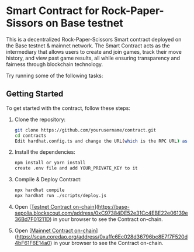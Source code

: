 # Smart Contract for Rock-Paper-Sissors on Base testnet

This is a decentralized Rock-Paper-Scissors Smart contract deployed on the Base testnet & mainnet network. The Smart Contract acts as the intermediary that allows users to create and join games, track their move history, and view past game results, all while ensuring transparency and fairness through blockchain technology.

Try running some of the following tasks:

## Getting Started

To get started with the contract, follow these steps:

1. Clone the repository:
   ```bash
   git clone https://github.com/yourusername/contract.git
   cd contracts
   Edit hardhat.config.ts and change the URL(which is the RPC URL) as desired.
   ```

2. Install the dependencies:
   ```bash
   npm install or yarn install
   create .env file and add YOUR_PRIVATE_KEY to it
   ```

3. Compile & Deploy Contract:
   ```bash
   npx hardhat compile
   npx hardhat run ./scripts/deploy.js
   ```

4. Open [[Testnet Contract on-chain](https://base-sepolia.blockscout.com/address/0xC97384DE52e31Cc4EBE22e06139e36Bd7F01211D)](https://base-sepolia.blockscout.com/address/0xC97384DE52e31Cc4EBE22e06139e36Bd7F01211D) in your browser to see the Contract on-chain.

5. Open [[Mainnet Contract on-chain](https://scan.coredao.org/address/0xaffc6Ec028d36796bc8E7f7F520d4bF61F6E14a0)](https://scan.coredao.org/address/0xaffc6Ec028d36796bc8E7f7F520d4bF61F6E14a0) in your browser to see the Contract on-chain.
